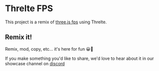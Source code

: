 # Threlte FPS

This project is a remix of [three.js fps](https://threejs.org/examples/?q=fps#games_fps) using Threlte.

## Remix it!

Remix, mod, copy, etc... it's here for fun 😀🎉

If you make something you'd like to share, we'd love to hear about it in our showcase channel on [discord](https://discord.gg/EqUBCfCaGm)
